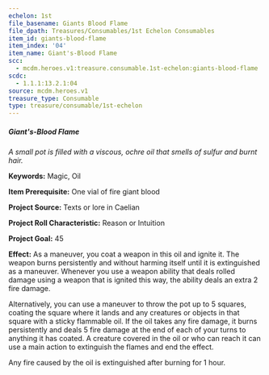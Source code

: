 ```yaml
---
echelon: 1st
file_basename: Giants Blood Flame
file_dpath: Treasures/Consumables/1st Echelon Consumables
item_id: giants-blood-flame
item_index: '04'
item_name: Giant's-Blood Flame
scc:
  - mcdm.heroes.v1:treasure.consumable.1st-echelon:giants-blood-flame
scdc:
  - 1.1.1:13.2.1:04
source: mcdm.heroes.v1
treasure_type: Consumable
type: treasure/consumable/1st-echelon
---
```


##### Giant's-Blood Flame

*A small pot is filled with a viscous, ochre oil that smells of sulfur and burnt hair.*

**Keywords:** Magic, Oil

**Item Prerequisite:** One vial of fire giant blood

**Project Source:** Texts or lore in Caelian

**Project Roll Characteristic:** Reason or Intuition

**Project Goal:** 45

**Effect:** As a maneuver, you coat a weapon in this oil and ignite it. The weapon burns persistently and without harming itself until it is extinguished as a maneuver. Whenever you use a weapon ability that deals rolled damage using a weapon that is ignited this way, the ability deals an extra 2 fire damage.

Alternatively, you can use a maneuver to throw the pot up to 5 squares, coating the square where it lands and any creatures or objects in that square with a sticky flammable oil. If the oil takes any fire damage, it burns persistently and deals 5 fire damage at the end of each of your turns to anything it has coated. A creature covered in the oil or who can reach it can use a main action to extinguish the flames and end the effect.

Any fire caused by the oil is extinguished after burning for 1 hour.
